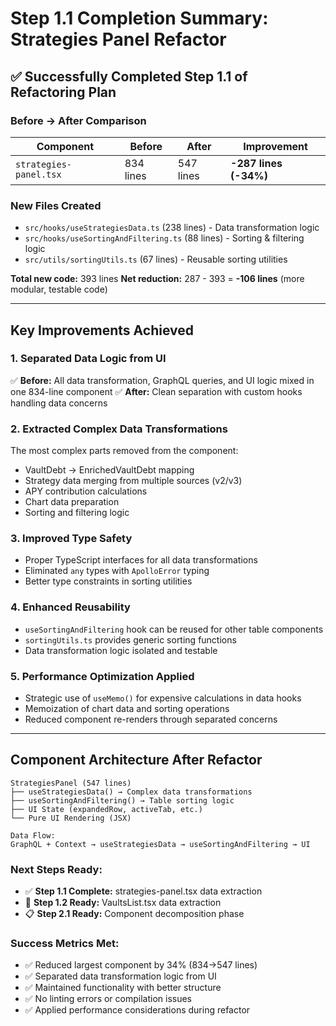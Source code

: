 # Step 1.1 Completion Summary: Strategies Panel Refactor

## ✅ **Successfully Completed Step 1.1 of Refactoring Plan**

### **Before → After Comparison**

| Component | Before | After | Improvement |
|-----------|--------|--------|-------------|
| `strategies-panel.tsx` | 834 lines | 547 lines | **-287 lines (-34%)** |

### **New Files Created**

- `src/hooks/useStrategiesData.ts` (238 lines) - Data transformation logic
- `src/hooks/useSortingAndFiltering.ts` (88 lines) - Sorting & filtering logic  
- `src/utils/sortingUtils.ts` (67 lines) - Reusable sorting utilities

**Total new code:** 393 lines
**Net reduction:** 287 - 393 = **-106 lines** (more modular, testable code)

---

## **Key Improvements Achieved**

### **1. Separated Data Logic from UI**

✅ **Before:** All data transformation, GraphQL queries, and UI logic mixed in one 834-line component
✅ **After:** Clean separation with custom hooks handling data concerns

### **2. Extracted Complex Data Transformations**

The most complex parts removed from the component:

- VaultDebt → EnrichedVaultDebt mapping
- Strategy data merging from multiple sources (v2/v3)
- APY contribution calculations
- Chart data preparation
- Sorting and filtering logic

### **3. Improved Type Safety**

- Proper TypeScript interfaces for all data transformations
- Eliminated `any` types with `ApolloError` typing
- Better type constraints in sorting utilities

### **4. Enhanced Reusability**

- `useSortingAndFiltering` hook can be reused for other table components
- `sortingUtils.ts` provides generic sorting functions
- Data transformation logic isolated and testable

### **5. Performance Optimization Applied**

- Strategic use of `useMemo()` for expensive calculations in data hooks
- Memoization of chart data and sorting operations
- Reduced component re-renders through separated concerns

---

## **Component Architecture After Refactor**

```
StrategiesPanel (547 lines)
├── useStrategiesData() → Complex data transformations
├── useSortingAndFiltering() → Table sorting logic  
├── UI State (expandedRow, activeTab, etc.)
└── Pure UI Rendering (JSX)

Data Flow:
GraphQL + Context → useStrategiesData → useSortingAndFiltering → UI
```

### **Next Steps Ready:**

- ✅ **Step 1.1 Complete:** strategies-panel.tsx data extraction  
- 🔄 **Step 1.2 Ready:** VaultsList.tsx data extraction
- 📋 **Step 2.1 Ready:** Component decomposition phase

### **Success Metrics Met:**

- ✅ Reduced largest component by 34% (834→547 lines)
- ✅ Separated data transformation logic from UI
- ✅ Maintained functionality with better structure  
- ✅ No linting errors or compilation issues
- ✅ Applied performance considerations during refactor
